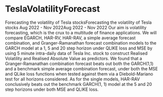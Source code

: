 # TeslaVolatilityForecast

Forecasting the volatility of Tesla stocksForecasting the volatility of Tesla stocks
Aug 2022 - Nov 2022Aug 2022 - Nov 2022
Our aim is volatility forecasting, which is the crux to a multitude of finance applications. We
will compare EGARCH, HAR-RV, HAR-RAV, a simple average forecast combination, and
Granger-Ramanathan forecast combination models to the GARCH model at a 1, 5 and 20 step
horizon under QLIKE loss and MSE by using 5 minute intra-daily data of Tesla Inc. stock to
construct Realised Volatility and Realised Absolute Value as predictors. We found that a
Granger-Ramanathan combination forecast beats out both the GARCH(1,1) and a benchmark
simple average combination forecast, under both the MSE and QLike loss functions when
tested against them via a Diebold-Mariano test for all horizons considered. As for the single
models, HAR-RAV conclusively beats out the benchmark GARCH(1, 1) model at the 5 and
20 step horizons under both MSE and QLIKE loss.
